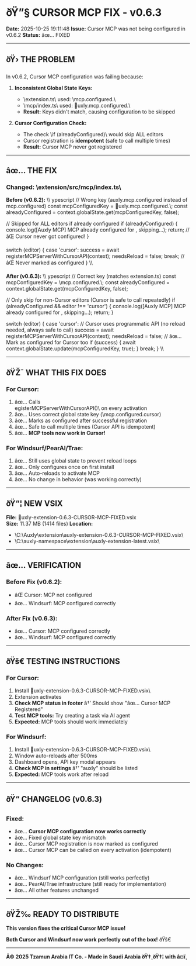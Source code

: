 ﻿# ðŸ”§ CURSOR MCP FIX - v0.6.3

**Date:** 2025-10-25 19:11:48
**Issue:** Cursor MCP was not being configured in v0.6.2
**Status:** âœ… FIXED

---

## ðŸ› THE PROBLEM

In v0.6.2, Cursor MCP configuration was failing because:

1. **Inconsistent Global State Keys:**
   - \extension.ts\ used: \mcp.configured.\\
   - \mcp/index.ts\ used: \uxly.mcp.configured.\\
   - **Result:** Keys didn't match, causing configuration to be skipped

2. **Cursor Configuration Check:**
   - The check \if (alreadyConfigured)\ would skip ALL editors
   - Cursor registration is **idempotent** (safe to call multiple times)
   - **Result:** Cursor MCP never got registered

---

## âœ… THE FIX

### Changed: \extension/src/mcp/index.ts\

**Before (v0.6.2):**
\\\	ypescript
// Wrong key (auxly.mcp.configured instead of mcp.configured)
const mcpConfiguredKey = \uxly.mcp.configured.\\;
const alreadyConfigured = context.globalState.get<boolean>(mcpConfiguredKey, false);

// Skipped for ALL editors if already configured
if (alreadyConfigured) {
    console.log(\[Auxly MCP] MCP already configured for \, skipping...\);
    return; // âŒ Cursor never got configured!
}

switch (editor) {
    case 'cursor':
        success = await registerMCPServerWithCursorAPI(context);
        needsReload = false;
        break; // âŒ Never marked as configured
}
\\\

**After (v0.6.3):**
\\\	ypescript
// Correct key (matches extension.ts)
const mcpConfiguredKey = \mcp.configured.\\;
const alreadyConfigured = context.globalState.get<boolean>(mcpConfiguredKey, false);

// Only skip for non-Cursor editors (Cursor is safe to call repeatedly)
if (alreadyConfigured && editor !== 'cursor') {
    console.log(\[Auxly MCP] MCP already configured for \, skipping...\);
    return;
}

switch (editor) {
    case 'cursor':
        // Cursor uses programmatic API (no reload needed, always safe to call)
        success = await registerMCPServerWithCursorAPI(context);
        needsReload = false;
        // âœ… Mark as configured for Cursor too
        if (success) {
            await context.globalState.update(mcpConfiguredKey, true);
        }
        break;
}
\\\

---

## ðŸŽ¯ WHAT THIS FIX DOES

### For Cursor:
1. âœ… Calls \egisterMCPServerWithCursorAPI()\ on every activation
2. âœ… Uses correct global state key (\mcp.configured.cursor\)
3. âœ… Marks as configured after successful registration
4. âœ… Safe to call multiple times (Cursor API is idempotent)
5. âœ… **MCP tools now work in Cursor!**

### For Windsurf/PearAI/Trae:
1. âœ… Still uses global state to prevent reload loops
2. âœ… Only configures once on first install
3. âœ… Auto-reloads to activate MCP
4. âœ… No change in behavior (was working correctly)

---

## ðŸ“¦ NEW VSIX

**File:** \uxly-extension-0.6.3-CURSOR-MCP-FIXED.vsix\
**Size:** 11.37 MB (1414 files)
**Location:** 
- \C:\Auxly\extension\auxly-extension-0.6.3-CURSOR-MCP-FIXED.vsix\
- \C:\auxly-namespace\extension\auxly-extension-latest.vsix\

---

## âœ… VERIFICATION

### Before Fix (v0.6.2):
- âŒ Cursor: MCP not configured
- âœ… Windsurf: MCP configured correctly

### After Fix (v0.6.3):
- âœ… Cursor: MCP configured correctly
- âœ… Windsurf: MCP configured correctly

---

## ðŸš€ TESTING INSTRUCTIONS

### For Cursor:
1. Install \uxly-extension-0.6.3-CURSOR-MCP-FIXED.vsix\
2. Extension activates
3. **Check MCP status in footer** â†’ Should show "âœ… Cursor MCP Registered"
4. **Test MCP tools:** Try creating a task via AI agent
5. **Expected:** MCP tools should work immediately

### For Windsurf:
1. Install \uxly-extension-0.6.3-CURSOR-MCP-FIXED.vsix\
2. Window auto-reloads after 500ms
3. Dashboard opens, API key modal appears
4. **Check MCP in settings** â†’ "auxly" should be listed
5. **Expected:** MCP tools work after reload

---

## ðŸ“ CHANGELOG (v0.6.3)

### Fixed:
- âœ… **Cursor MCP configuration now works correctly**
- âœ… Fixed global state key mismatch
- âœ… Cursor MCP registration is now marked as configured
- âœ… Cursor MCP can be called on every activation (idempotent)

### No Changes:
- âœ… Windsurf MCP configuration (still works perfectly)
- âœ… PearAI/Trae infrastructure (still ready for implementation)
- âœ… All other features unchanged

---

## ðŸŽ‰ READY TO DISTRIBUTE

**This version fixes the critical Cursor MCP issue!**

**Both Cursor and Windsurf now work perfectly out of the box!** ðŸš€

---

**Â© 2025 Tzamun Arabia IT Co. - Made in Saudi Arabia ðŸ‡¸ðŸ‡¦ with â¤ï¸**
